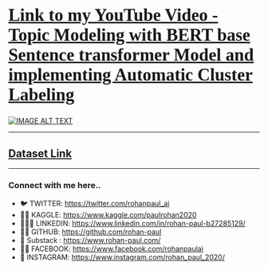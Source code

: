 <a href="https://www.youtube.com/watch?v=SmWbKiueYVU&list=PLxqBkZuBynVQEvXfJpq3smfuKq3AiNW-N&index=12"><h1 style="font-size:250%; font-family:cursive; color:#ff6666;"><b>Link to my YouTube Video - Topic Modeling with BERT base Sentence transformer Model and implementing Automatic Cluster Labeling</b></h1></a>

[![IMAGE ALT TEXT](https://imgur.com/5E3UXE4.png)](https://www.youtube.com/watch?v=SmWbKiueYVU&list=PLxqBkZuBynVQEvXfJpq3smfuKq3AiNW-N&index=12 "Topic Modeling with BERT base Sentence transformer Model and implementing Automatic Cluster Labeling")

---

## [Dataset Link](https://zenodo.org/record/1000885#.YxxQ7NJBxhF)
--------------

### Connect with me here..

- 🐦 TWITTER: https://twitter.com/rohanpaul_ai
- ​👨‍🔧​ KAGGLE: https://www.kaggle.com/paulrohan2020
- 👨🏻‍💼 LINKEDIN: https://www.linkedin.com/in/rohan-paul-b27285129/
- 👨‍💻 GITHUB: https://github.com/rohan-paul
- 🤖 Substack : https://www.rohan-paul.com/
- 🧑‍🦰 FACEBOOK: https://www.facebook.com/rohanpaulai
- 📸 INSTAGRAM: https://www.instagram.com/rohan_paul_2020/